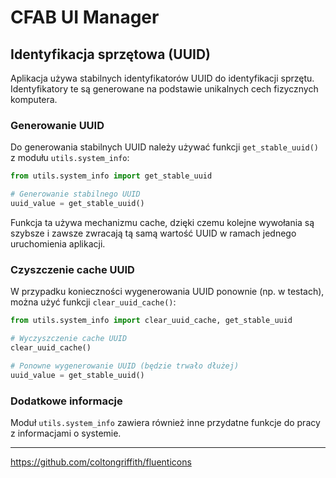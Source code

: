 # CFAB UI Manager

## Identyfikacja sprzętowa (UUID)

Aplikacja używa stabilnych identyfikatorów UUID do identyfikacji sprzętu. Identyfikatory te są generowane na podstawie unikalnych cech fizycznych komputera.

### Generowanie UUID

Do generowania stabilnych UUID należy używać funkcji `get_stable_uuid()` z modułu `utils.system_info`:

```python
from utils.system_info import get_stable_uuid

# Generowanie stabilnego UUID
uuid_value = get_stable_uuid()
```

Funkcja ta używa mechanizmu cache, dzięki czemu kolejne wywołania są szybsze i zawsze zwracają tą samą wartość UUID w ramach jednego uruchomienia aplikacji.

### Czyszczenie cache UUID

W przypadku konieczności wygenerowania UUID ponownie (np. w testach), można użyć funkcji `clear_uuid_cache()`:

```python
from utils.system_info import clear_uuid_cache, get_stable_uuid

# Wyczyszczenie cache UUID
clear_uuid_cache()

# Ponowne wygenerowanie UUID (będzie trwało dłużej)
uuid_value = get_stable_uuid()
```

### Dodatkowe informacje

Moduł `utils.system_info` zawiera również inne przydatne funkcje do pracy z informacjami o systemie.

---

https://github.com/coltongriffith/fluenticons
